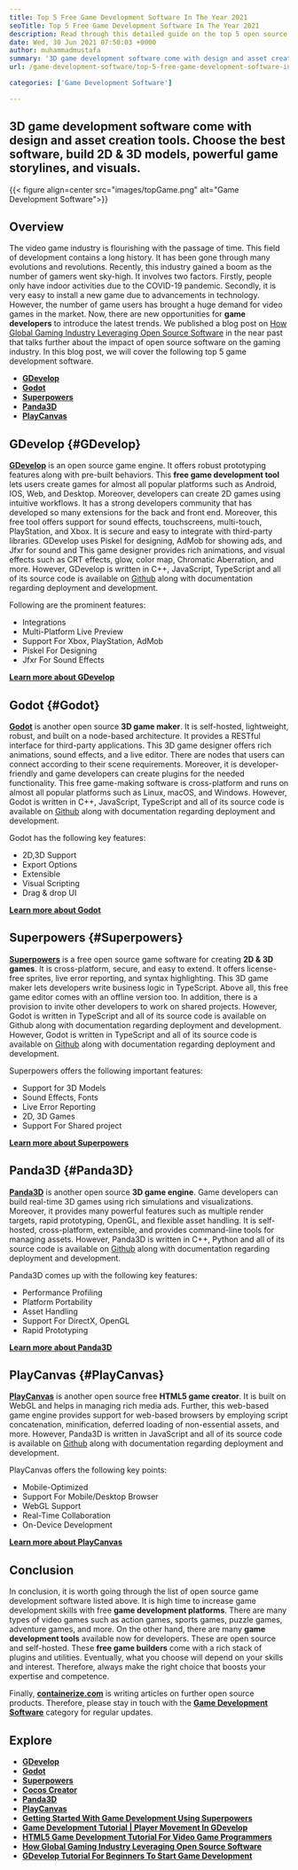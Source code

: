 ```yaml
---
title: Top 5 Free Game Development Software In The Year 2021
seoTitle: Top 5 Free Game Development Software In The Year 2021
description: Read through this detailed guide on the top 5 open source game development software. All the software listed here are free, self-hosted, and extensible
date: Wed, 30 Jun 2021 07:50:03 +0000
author: muhammadmustafa
summary: '3D game development software come with design and asset creation tools. Choose the best software, build 2D &amp; 3D models, powerful game storylines, and visuals.'
url: /game-development-software/top-5-free-game-development-software-in-the-year-2021/

categories: ['Game Development Software']

---
```

## 3D game development software come with design and asset creation tools. Choose the best software, build 2D & 3D models, powerful game storylines, and visuals.

{{< figure align=center src="images/topGame.png" alt="Game Development Software">}}  

## **Overview**

The video game industry is flourishing with the passage of time. This field of development contains a long history. It has been gone through many evolutions and revolutions. Recently, this industry gained a boom as the number of gamers went sky-high. It involves two factors. Firstly, people only have indoor activities due to the COVID-19 pandemic. Secondly, it is very easy to install a new game due to advancements in technology. However, the number of game users has brought a huge demand for video games in the market. Now, there are new opportunities for **game developers** to introduce the latest trends. We published a blog post on [How Global Gaming Industry Leveraging Open Source Software][1] in the near past that talks further about the impact of open source software on the gaming industry. In this blog post, we will cover the following top 5 game development software. 

  * **[GDevelop][2]**
  * **[Godot][3]**
  * **[Superpowers][4]**
  * **[Panda3D][5]**
  * **[PlayCanvas][6]**

## GDevelop {#GDevelop}

**[GDevelop][7]** is an open source game engine. It offers robust prototyping features along with pre-built behaviors. This **free game development tool** lets users create games for almost all popular platforms such as Android, IOS, Web, and Desktop. Moreover, developers can create 2D games using intuitive workflows. It has a strong developers community that has developed so many extensions for the back and front end. Moreover, this free tool offers support for sound effects, touchscreens, multi-touch, PlayStation, and Xbox. It is secure and easy to integrate with third-party libraries. GDevelop uses Piskel for designing, AdMob for showing ads, and Jfxr for sound and This game designer provides rich animations, and visual effects such as CRT effects, glow, color map, Chromatic Aberration, and more. However, GDevelop is written in C++, JavaScript, TypeScript and all of its source code is available on [Github][8] along with documentation regarding deployment and development.

Following are the prominent features:

  * Integrations
  * Multi-Platform Live Preview
  * Support For Xbox, PlayStation, AdMob
  * Piskel For Designing
  * Jfxr For Sound Effects

**[Learn more about GDevelop][9]**

## Godot {#Godot}

**[Godot][10]** is another open source **3D game maker**. It is self-hosted, lightweight, robust, and built on a node-based architecture. It provides a RESTful interface for third-party applications. This 3D game designer offers rich animations, sound effects, and a live editor. There are nodes that users can connect according to their scene requirements. Moreover, it is developer-friendly and game developers can create plugins for the needed functionality. This free game-making software is cross-platform and runs on almost all popular platforms such as Linux, macOS, and Windows. However, Godot is written in C++, JavaScript, TypeScript and all of its source code is available on [Github][11] along with documentation regarding deployment and development.

Godot has the following key features:

  * 2D,3D Support
  * Export Options
  * Extensible
  * Visual Scripting
  * Drag & drop UI

**[Learn more about Godot][12]**

## Superpowers {#Superpowers}

**[Superpowers][13]** is a free open source game software for creating **2D & 3D games**. It is cross-platform, secure, and easy to extend. It offers license-free sprites, live error reporting, and syntax highlighting. This 3D game maker lets developers write business logic in TypeScript. Above all, this free game editor comes with an offline version too. In addition, there is a provision to invite other developers to work on shared projects. However, Godot is written in TypeScript and all of its source code is available on Github along with documentation regarding deployment and development. However, Godot is written in TypeScript and all of its source code is available on [Github][14] along with documentation regarding deployment and development.

Superpowers offers the following important features:

  * Support for 3D Models
  * Sound Effects, Fonts
  * Live Error Reporting
  * 2D, 3D Games
  * Support For Shared project

**[Learn more about Superpowers][15]**

## Panda3D {#Panda3D}

**[Panda3D][16]** is another open source **3D game engine**. Game developers can build real-time 3D games using rich simulations and visualizations. Moreover, it provides many powerful features such as multiple render targets, rapid prototyping, OpenGL, and flexible asset handling. It is self-hosted, cross-platform, extensible, and provides command-line tools for managing assets. However, Panda3D is written in C++, Python and all of its source code is available on [Github][17] along with documentation regarding deployment and development.

Panda3D comes up with the following key features:

  * Performance Profiling
  * Platform Portability
  * Asset Handling
  * Support For DirectX, OpenGL
  * Rapid Prototyping

[**Learn more about Panda3D**][18]

## PlayCanvas {#PlayCanvas}

**[PlayCanvas][19]** is another open source free **HTML5 game creator**. It is built on WebGL and helps in managing rich media ads. Further, this web-based game engine provides support for web-based browsers by employing script concatenation, minification, deferred loading of non-essential assets, and more. However, Panda3D is written in JavaScript and all of its source code is available on [Github][20] along with documentation regarding deployment and development.

PlayCanvas offers the following key points:

  * Mobile-Optimized
  * Support For Mobile/Desktop Browser
  * WebGL Support
  * Real-Time Collaboration
  * On-Device Development

**[Learn more about PlayCanvas][21]**

## Conclusion

In conclusion, it is worth going through the list of open source game development software listed above. It is high time to increase game development skills with free **game development platforms**. There are many types of video games such as action games, sports games, puzzle games, adventure games, and more. On the other hand, there are many **game development tools** available now for developers. These are open source and self-hosted. These **free game builders** come with a rich stack of plugins and utilities. Eventually, what you choose will depend on your skills and interest. Therefore, always make the right choice that boosts your expertise and competence.

Finally, [**containerize.com**][22] is writing articles on further open source products. Therefore, please stay in touch with the [**Game Development Software**][23] category for regular updates.

## Explore

  * **[GDevelop][7]**
  * **[Godot][10]**
  * **[Superpowers][13]**
  * **[Cocos Creator][24]**
  * **[Panda3D][16]**
  * **[PlayCanvas][19]**
  * **[Getting Started With Game Development Using Superpowers][25]**
  * **[Game Development Tutorial | Player Movement In GDevelop][26]**
  * **[HTML5 Game Development Tutorial For Video Game Programmers][27]**
  * **[How Global Gaming Industry Leveraging Open Source Software][1]**
  * **[GDevelop Tutorial For Beginners To Start Game Development][28]**

 [1]: https://blog.containerize.com/2021/05/07/how-global-gaming-industry-leveraging-open-source-software/
 [2]: #GDevelop
 [3]: #Godot
 [4]: #Superpowers
 [5]: #Panda3D
 [6]: #PlayCanvas
 [7]: https://products.containerize.com/game-development-software/gdevelop/
 [8]: https://github.com/4ian/GDevelop
 [9]: https://gdevelop-app.com/
 [10]: https://products.containerize.com/game-development-software/godot/
 [11]: https://github.com/godotengine/godot
 [12]: https://godotengine.org/
 [13]: https://products.containerize.com/game-development-software/superpowers/
 [14]: https://github.com/superpowers/superpowers-core
 [15]: http://superpowers-html5.com/index.en.html
 [16]: https://products.containerize.com/game-development-software/panda3d/
 [17]: https://github.com/panda3d/panda3d
 [18]: https://www.panda3d.org/
 [19]: https://products.containerize.com/game-development-software/playcanvas/
 [20]: https://github.com/playcanvas/engine
 [21]: https://playcanvas.com/
 [22]: https://www.containerize.com/
 [23]: https://products.containerize.com/game-development-software/
 [24]: https://products.containerize.com/game-development-software/cocos-creator/
 [25]: https://blog.containerize.com/2021/06/04/superpowers-animation-getting-started-with-game-development/
 [26]: https://blog.containerize.com/2021/05/28/game-development-tutorial-player-movement-in-gdevelop/
 [27]: https://blog.containerize.com/2021/05/19/html5-game-development-tutorial-for-video-game-programmers/
 [28]: https://blog.containerize.com/2021/05/05/gdevelop-tutorial-for-beginners-to-start-game-development/